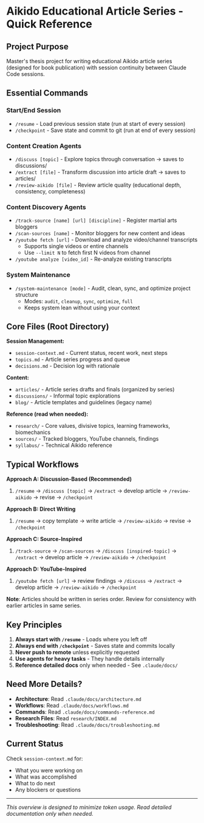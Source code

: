 # Aikido Educational Article Series - Quick Reference

## Project Purpose
Master's thesis project for writing educational Aikido article series (designed for book publication) with session continuity between Claude Code sessions.

## Essential Commands

### Start/End Session
- `/resume` - Load previous session state (run at start of every session)
- `/checkpoint` - Save state and commit to git (run at end of every session)

### Content Creation Agents
- `/discuss [topic]` - Explore topics through conversation → saves to discussions/
- `/extract [file]` - Transform discussion into article draft → saves to articles/
- `/review-aikido [file]` - Review article quality (educational depth, consistency, completeness)

### Content Discovery Agents
- `/track-source [name] [url] [discipline]` - Register martial arts bloggers
- `/scan-sources [name]` - Monitor bloggers for new content and ideas
- `/youtube fetch [url]` - Download and analyze video/channel transcripts
  - Supports single videos or entire channels
  - Use `--limit N` to fetch first N videos from channel
- `/youtube analyze [video_id]` - Re-analyze existing transcripts

### System Maintenance
- `/system-maintenance [mode]` - Audit, clean, sync, and optimize project structure
  - Modes: `audit`, `cleanup`, `sync`, `optimize`, `full`
  - Keeps system lean without using your context

## Core Files (Root Directory)

**Session Management:**
- `session-context.md` - Current status, recent work, next steps
- `topics.md` - Article series progress and queue
- `decisions.md` - Decision log with rationale

**Content:**
- `articles/` - Article series drafts and finals (organized by series)
- `discussions/` - Informal topic explorations
- `blog/` - Article templates and guidelines (legacy name)

**Reference (read when needed):**
- `research/` - Core values, divisive topics, learning frameworks, biomechanics
- `sources/` - Tracked bloggers, YouTube channels, findings
- `syllabus/` - Technical Aikido reference

## Typical Workflows

**Approach A: Discussion-Based (Recommended)**
1. `/resume` → `/discuss [topic]` → `/extract` → develop article → `/review-aikido` → revise → `/checkpoint`

**Approach B: Direct Writing**
1. `/resume` → copy template → write article → `/review-aikido` → revise → `/checkpoint`

**Approach C: Source-Inspired**
1. `/track-source` → `/scan-sources` → `/discuss [inspired-topic]` → `/extract` → develop article → `/review-aikido` → `/checkpoint`

**Approach D: YouTube-Inspired**
1. `/youtube fetch [url]` → review findings → `/discuss` → `/extract` → develop article → `/review-aikido` → `/checkpoint`

**Note**: Articles should be written in series order. Review for consistency with earlier articles in same series.

## Key Principles

1. **Always start with `/resume`** - Loads where you left off
2. **Always end with `/checkpoint`** - Saves state and commits locally
3. **Never push to remote** unless explicitly requested
4. **Use agents for heavy tasks** - They handle details internally
5. **Reference detailed docs** only when needed - See `.claude/docs/`

## Need More Details?

- **Architecture**: Read `.claude/docs/architecture.md`
- **Workflows**: Read `.claude/docs/workflows.md`
- **Commands**: Read `.claude/docs/commands-reference.md`
- **Research Files**: Read `research/INDEX.md`
- **Troubleshooting**: Read `.claude/docs/troubleshooting.md`

## Current Status

Check `session-context.md` for:
- What you were working on
- What was accomplished
- What to do next
- Any blockers or questions

---

*This overview is designed to minimize token usage. Read detailed documentation only when needed.*
